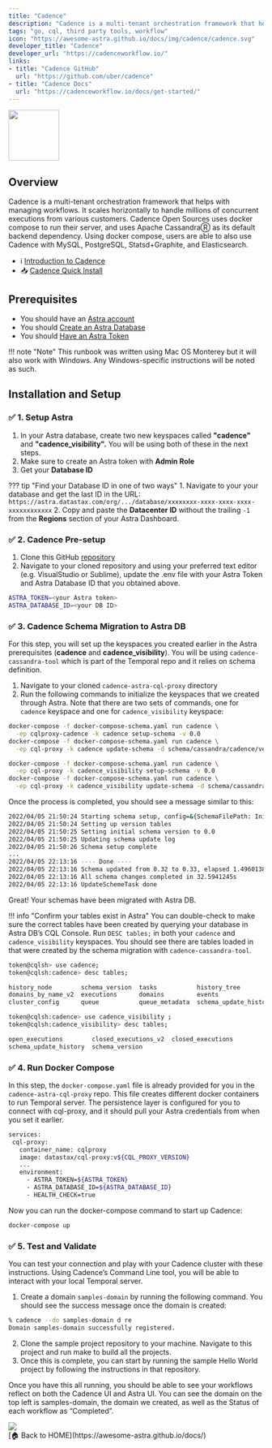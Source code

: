 ```yaml
---
title: "Cadence"
description: "Cadence is a multi-tenant orchestration framework that helps with managing workflows. It scales horizontally to handle millions of concurrent executions from various customers. Cadence Open Sources uses docker compose to run their server, and uses Apache CassandraⓇ as its default backend dependency."
tags: "go, cql, third party tools, workflow"
icon: "https://awesome-astra.github.io/docs/img/cadence/cadence.svg"
developer_title: "Cadence"
developer_url: "https://cadenceworkflow.io/"
links:
- title: "Cadence GitHub"
  url: "https://github.com/uber/cadence"
- title: "Cadence Docs"
  url: "https://cadenceworkflow.io/docs/get-started/"
---
```


<div class="nosurface" markdown="1">

<img src="https://awesome-astra.github.io/docs/img/cadence/cadence-logo.png" height="100px" />
</div>

## Overview

Cadence is a multi-tenant orchestration framework that helps with managing workflows. It scales horizontally to handle millions of concurrent executions from various customers. Cadence Open Sources uses docker compose to run their server, and uses Apache CassandraⓇ as its default backend dependency. Using docker compose, users are able to also use Cadence with MySQL, PostgreSQL, Statsd+Graphite, and Elasticsearch.

- <span class="nosurface" markdown="1">ℹ️ </span>[Introduction to Cadence](https://cadenceworkflow.io/docs/get-started/)
- <span class="nosurface" markdown="1">📥 </span>[Cadence Quick Install](https://cadenceworkflow.io/docs/get-started/installation/)

## Prerequisites

<ul class="prerequisites">
  <li class="nosurface">You should have an <a href="https://astra.dev/3B7HcYo">Astra account</a></li>
  <li class="nosurface">You should <a href="https://awesome-astra.github.io/docs/pages/astra/create-instance/">Create an Astra Database</a></li>
  <li class="nosurface">You should <a href="https://awesome-astra.github.io/docs/pages/astra/create-token/">Have an Astra Token</a></li>
</ul>

!!! note "Note" 
    This runbook was written using Mac OS Monterey but it will also work with Windows. Any Windows-specific instructions will be noted as such.

## Installation and Setup

### <span class="nosurface">✅ </span> 1. Setup Astra

1. In your Astra database, create two new keyspaces called **"cadence"** and **"cadence_visibility".** You will be using both of these in the next steps.
2. Make sure to create an Astra token with **Admin Role**
3. Get your **Database ID**

??? tip "Find your Database ID in one of two ways"
     1. Navigate to your your database and get the last ID in the URL: `https://astra.datastax.com/org/.../database/xxxxxxxx-xxxx-xxxx-xxxx-xxxxxxxxxxxx`
     2. Copy and paste the **Datacenter ID** without the trailing `-1` from the **Regions** section of your Astra Dashboard.

### <span class="nosurface">✅ </span> 2. Cadence Pre-setup

1. Clone this GitHub [repository](https://github.com/melienherrera/cadence-astra-cql-proxy)
2. Navigate to your cloned repository and using your preferred text editor (e.g. VisualStudio or Sublime), update the .env file with your Astra Token and Astra Database ID that you obtained above.

```bash
ASTRA_TOKEN=<your Astra token>
ASTRA_DATABASE_ID=<your DB ID>
```

### <span class="nosurface">✅ </span> 3. Cadence Schema Migration to Astra DB

For this step, you will set up the keyspaces you created earlier in the Astra prerequisites (**cadence** and **cadence_visibility**). You will be using `cadence-cassandra-tool` which is part of the Temporal repo and it relies on schema definition.

1. Navigate to your cloned `cadence-astra-cql-proxy` directory
2. Run the following commands to initialize the keyspaces that we created through Astra. Note that there are two sets of commands, one for `cadence` keyspace and one for `cadence_visibility` keyspace:

```bash
docker-compose -f docker-compose-schema.yaml run cadence \
  -ep cqlproxy-cadence -k cadence setup-schema -v 0.0
docker-compose -f docker-compose-schema.yaml run cadence \
  -ep cql-proxy -k cadence update-schema -d schema/cassandra/cadence/versioned/

docker-compose -f docker-compose-schema.yaml run cadence \
  -ep cql-proxy -k cadence_visibility setup-schema -v 0.0
docker-compose -f docker-compose-schema.yaml run cadence \
  -ep cql-proxy -k cadence_visibility update-schema -d schema/cassandra/visibility/versioned/
```

Once the process is completed, you should see a message similar to this:

```bash
2022/04/05 21:50:24 Starting schema setup, config=&{SchemaFilePath: InitialVersion:0.0 Overwrite:false DisableVersioning:false}
2022/04/05 21:50:24 Setting up version tables
2022/04/05 21:50:25 Setting initial schema version to 0.0
2022/04/05 21:50:25 Updating schema update log
2022/04/05 21:50:26 Schema setup complete
...
2022/04/05 22:13:16 ---- Done ----
2022/04/05 22:13:16 Schema updated from 0.32 to 0.33, elapsed 1.4960138s
2022/04/05 22:13:16 All schema changes completed in 32.5941245s
2022/04/05 22:13:16 UpdateSchemeTask done
```

Great! Your schemas have been migrated with Astra DB.

!!! info "Confirm your tables exist in Astra"
    You can double-check to make sure the correct tables have been created by querying your database in Astra DB’s CQL Console.
    Run `DESC tables;` in both your `cadence` and `cadence_visibility` keyspaces. You should see there are tables loaded in that were created by the schema migration with `cadence-cassandra-tool`.
  
```bash
token@cqlsh> use cadence;
token@cqlsh:cadence> desc tables;

history_node        schema_version  tasks           history_tree
domains_by_name_v2  executions      domains         events
cluster_config      queue           queue_metadata  schema_update_history

token@cqlsh:cadence> use cadence_visibility ;
token@cqlsh:cadence_visibility> desc tables;

open_executions        closed_executions_v2  closed_executions
schema_update_history  schema_version
```

### <span class="nosurface">✅ </span> 4. Run Docker Compose

In this step, the `docker-compose.yaml` file is already provided for you in the `cadence-astra-cql-proxy` repo. This file creates different docker containers to run Temporal server. The persistence layer is configured for you to connect with cql-proxy, and it should pull your Astra credentials from when you set it earlier.

```bash
services:
 cql-proxy:
   container_name: cqlproxy
   image: datastax/cql-proxy:v${CQL_PROXY_VERSION}
   ...
   environment:
     - ASTRA_TOKEN=${ASTRA_TOKEN}
     - ASTRA_DATABASE_ID=${ASTRA_DATABASE_ID}
     - HEALTH_CHECK=true
```

Now you can run the docker-compose command to start up Cadence:

```bash
docker-compose up
```

### <span class="nosurface">✅ </span> 5. Test and Validate

You can test your connection and play with your Cadence cluster with these instructions.
Using Cadence’s Command Line tool, you will be able to interact with your local Temporal server.

1. Create a domain `samples-domain` by running the following command. You should see the success message once the domain is created:

```bash
% cadence --do samples-domain d re
Domain samples-domain successfully registered.
```

2. Clone the sample project repository to your machine. Navigate to this project and run make to build all the projects.
3. Once this is complete, you can start by running the sample Hello World project by following the instructions in that repository.

Once you have this all running, you should be able to see your workflows reflect on both the Cadence UI and Astra UI. You can see the domain on the top left is samples-domain, the domain we created, as well as the Status of each workflow as “Completed”.

<img src="https://awesome-astra.github.io/docs/img/cadence/cadence-testui.png"  />

<div class="nosurface" markdown="1">
[🏠 Back to HOME](https://awesome-astra.github.io/docs/)
</div>